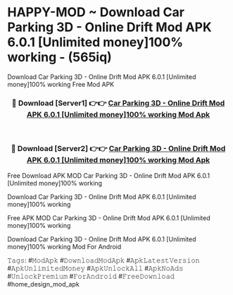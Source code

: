 # HAPPY-MOD ~ Download Car Parking 3D - Online Drift Mod APK 6.0.1 [Unlimited money]100% working - (565iq)
Download Car Parking 3D - Online Drift Mod APK 6.0.1 [Unlimited money]100% working Free Mod APK

<div align="center">
<h3>🔴 Download [Server1] 👉👉 <a href="https://apk-comot.site?title=Car_Parking_3D_-_Online_Drift_Mod_APK_6.0.1_[Unlimited_money]100%_working">Car Parking 3D - Online Drift Mod APK 6.0.1 [Unlimited money]100% working Mod Apk</a></h3><br>

<h3>🔴 Download [Server2] 👉👉 <a href="https://apk-comot.site?title=Car_Parking_3D_-_Online_Drift_Mod_APK_6.0.1_[Unlimited_money]100%_working">Car Parking 3D - Online Drift Mod APK 6.0.1 [Unlimited money]100% working Mod Apk</a></h3>
</div>


Free Download APK MOD Car Parking 3D - Online Drift Mod APK 6.0.1 [Unlimited money]100% working

Download Car Parking 3D - Online Drift Mod APK 6.0.1 [Unlimited money]100% working 

Free APK MOD Car Parking 3D - Online Drift Mod APK 6.0.1 [Unlimited money]100% working 

Download Car Parking 3D - Online Drift Mod APK 6.0.1 [Unlimited money]100% working Mod For Android

𝚃𝚊𝚐𝚜: #𝙼𝚘𝚍𝙰𝚙𝚔 #𝙳𝚘𝚠𝚗𝚕𝚘𝚊𝚍𝙼𝚘𝚍𝙰𝚙𝚔 #𝙰𝚙𝚔𝙻𝚊𝚝𝚎𝚜𝚝𝚅𝚎𝚛𝚜𝚒𝚘𝚗 #𝙰𝚙𝚔𝚄𝚗𝚕𝚒𝚖𝚒𝚝𝚎𝚍𝙼𝚘𝚗𝚎𝚢 #𝙰𝚙𝚔𝚄𝚗𝚕𝚘𝚌𝚔𝙰𝚕𝚕 #𝙰𝚙𝚔𝙽𝚘𝙰𝚍𝚜 #𝚄𝚗𝚕𝚘𝚌𝚔𝙿𝚛𝚎𝚖𝚒𝚞𝚖 #𝙵𝚘𝚛𝙰𝚗𝚍𝚛𝚘𝚒𝚍 #𝙵𝚛𝚎𝚎𝙳𝚘𝚠𝚗𝚕𝚘𝚊𝚍 #home_design_mod_apk